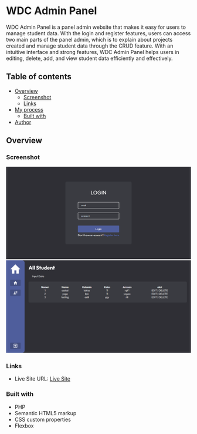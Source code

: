 # WDC Admin Panel
WDC Admin Panel is a panel admin website that makes it easy for users to manage student data. With the login and register features, users can access two main parts of the panel admin, which is to explain about projects created and manage student data through the CRUD feature. With an intuitive interface and strong features, WDC Admin Panel helps users in editing, delete, add, and view student data efficiently and effectively.

## Table of contents

- [Overview](#overview)
  - [Screenshot](#screenshot)
  - [Links](#links)
- [My process](#my-process)
  - [Built with](#built-with)
- [Author](#author)

## Overview

### Screenshot

![](./src/assets/images/login.png)
![](./src/assets/images/crud.png)

### Links

- Live Site URL: [Live Site](https://wdc-admin-panel.000webhostapp.com)

### Built with

- PHP
- Semantic HTML5 markup
- CSS custom properties
- Flexbox
